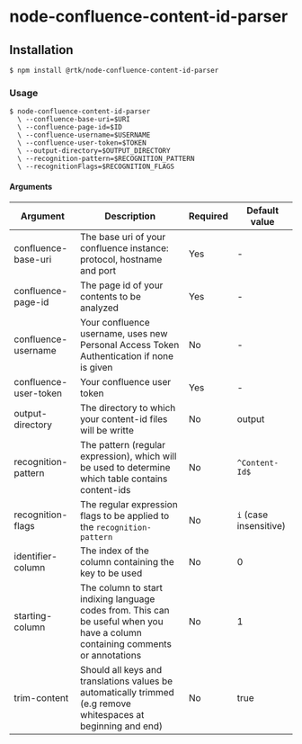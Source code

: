 # node-confluence-content-id-parser

## Installation

```shell
$ npm install @rtk/node-confluence-content-id-parser
```

### Usage

```shell
$ node-confluence-content-id-parser
  \ --confluence-base-uri=$URI
  \ --confluence-page-id=$ID
  \ --confluence-username=$USERNAME
  \ --confluence-user-token=$TOKEN
  \ --output-directory=$OUTPUT_DIRECTORY
  \ --recognition-pattern=$RECOGNITION_PATTERN
  \ --recognitionFlags=$RECOGNITION_FLAGS
```

#### Arguments

| Argument              | Description                                                                                        | Required | Default value          |
| --------------------- | -------------------------------------------------------------------------------------------------- | -------- | ---------------------- |
| confluence-base-uri   | The base uri of your confluence instance: protocol, hostname and port                              | Yes      | -                      |
| confluence-page-id    | The page id of your contents to be analyzed                                                        | Yes      | -                      |
| confluence-username   | Your confluence username, uses new Personal Access Token Authentication if none is given           | No       | -                      |
| confluence-user-token | Your confluence user token                                                                         | Yes      | -                      |
| output-directory      | The directory to which your content-id files will be writte                                        | No       | output                 |
| recognition-pattern   | The pattern (regular expression), which will be used to determine which table contains content-ids | No       | `^Content-Id$`         |
| recognition-flags     | The regular expression flags to be applied to the `recognition-pattern`                            | No       | `i` (case insensitive) |
| identifier-column     | The index of the column containing the key to be used                           | No       | 0 |
| starting-column     | The column to start indixing language codes from. This can be useful when you have a column containing comments or annotations                         | No       | 1 |
| trim-content | Should all keys and translations values be automatically trimmed (e.g remove whitespaces at beginning and end) | No | true |
